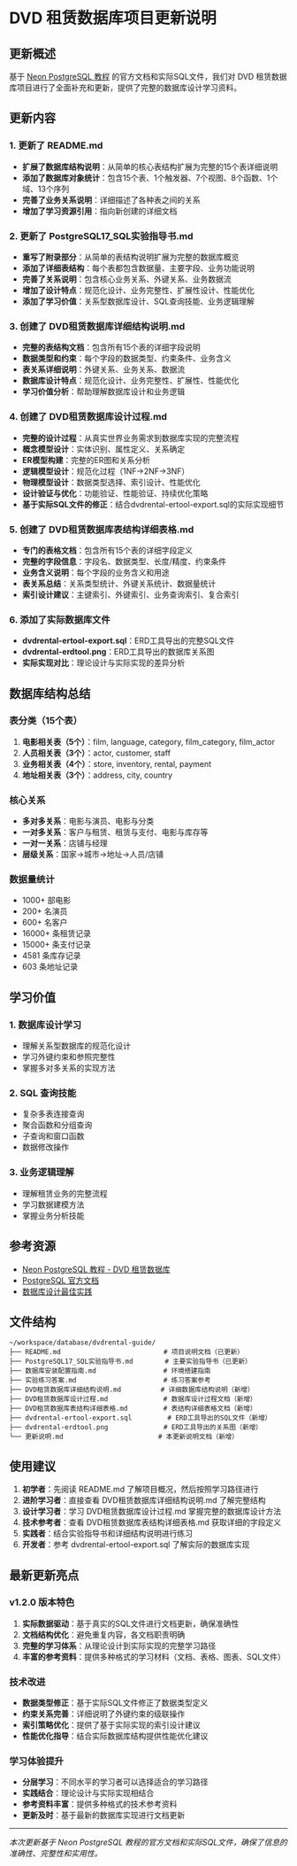 # DVD 租赁数据库项目更新说明

## 更新概述

基于 [Neon PostgreSQL 教程](https://neon.com/postgresql/postgresql-getting-started/postgresql-sample-database) 的官方文档和实际SQL文件，我们对 DVD 租赁数据库项目进行了全面补充和更新，提供了完整的数据库设计学习资料。

## 更新内容

### 1. 更新了 README.md
- **扩展了数据库结构说明**：从简单的核心表结构扩展为完整的15个表详细说明
- **添加了数据库对象统计**：包含15个表、1个触发器、7个视图、8个函数、1个域、13个序列
- **完善了业务关系说明**：详细描述了各种表之间的关系
- **增加了学习资源引用**：指向新创建的详细文档

### 2. 更新了 PostgreSQL17_SQL实验指导书.md
- **重写了附录部分**：从简单的表结构说明扩展为完整的数据库概览
- **添加了详细表结构**：每个表都包含数据量、主要字段、业务功能说明
- **完善了关系说明**：包含核心业务关系、外键关系、业务数据流
- **增加了设计特点**：规范化设计、业务完整性、扩展性设计、性能优化
- **添加了学习价值**：关系型数据库设计、SQL查询技能、业务逻辑理解

### 3. 创建了 DVD租赁数据库详细结构说明.md
- **完整的表结构文档**：包含所有15个表的详细字段说明
- **数据类型和约束**：每个字段的数据类型、约束条件、业务含义
- **表关系详细说明**：外键关系、业务关系、数据流
- **数据库设计特点**：规范化设计、业务完整性、扩展性、性能优化
- **学习价值分析**：帮助理解数据库设计和业务逻辑

### 4. 创建了 DVD租赁数据库设计过程.md
- **完整的设计过程**：从真实世界业务需求到数据库实现的完整流程
- **概念模型设计**：实体识别、属性定义、关系确定
- **ER模型构建**：完整的ER图和关系分析
- **逻辑模型设计**：规范化过程（1NF→2NF→3NF）
- **物理模型设计**：数据类型选择、索引设计、性能优化
- **设计验证与优化**：功能验证、性能验证、持续优化策略
- **基于实际SQL文件的修正**：结合dvdrental-ertool-export.sql的实际实现细节

### 5. 创建了 DVD租赁数据库表结构详细表格.md
- **专门的表格文档**：包含所有15个表的详细字段定义
- **完整的字段信息**：字段名、数据类型、长度/精度、约束条件
- **业务含义说明**：每个字段的业务含义和用途
- **表关系总结**：关系类型统计、外键关系统计、数据量统计
- **索引设计建议**：主键索引、外键索引、业务查询索引、复合索引

### 6. 添加了实际数据库文件
- **dvdrental-ertool-export.sql**：ERD工具导出的完整SQL文件
- **dvdrental-erdtool.png**：ERD工具导出的数据库关系图
- **实际实现对比**：理论设计与实际实现的差异分析

## 数据库结构总结

### 表分类（15个表）
1. **电影相关表（5个）**：film, language, category, film_category, film_actor
2. **人员相关表（3个）**：actor, customer, staff
3. **业务相关表（4个）**：store, inventory, rental, payment
4. **地址相关表（3个）**：address, city, country

### 核心关系
- **多对多关系**：电影与演员、电影与分类
- **一对多关系**：客户与租赁、租赁与支付、电影与库存等
- **一对一关系**：店铺与经理
- **层级关系**：国家→城市→地址→人员/店铺

### 数据量统计
- 1000+ 部电影
- 200+ 名演员
- 600+ 名客户
- 16000+ 条租赁记录
- 15000+ 条支付记录
- 4581 条库存记录
- 603 条地址记录

## 学习价值

### 1. 数据库设计学习
- 理解关系型数据库的规范化设计
- 学习外键约束和参照完整性
- 掌握多对多关系的实现方法

### 2. SQL 查询技能
- 复杂多表连接查询
- 聚合函数和分组查询
- 子查询和窗口函数
- 数据修改操作

### 3. 业务逻辑理解
- 理解租赁业务的完整流程
- 学习数据建模方法
- 掌握业务分析技能

## 参考资源

- [Neon PostgreSQL 教程 - DVD 租赁数据库](https://neon.com/postgresql/postgresql-getting-started/postgresql-sample-database)
- [PostgreSQL 官方文档](https://www.postgresql.org/docs/)
- [数据库设计最佳实践](https://www.postgresqltutorial.com/)

## 文件结构

```
~/workspace/database/dvdrental-guide/
├── README.md                          # 项目说明文档（已更新）
├── PostgreSQL17_SQL实验指导书.md        # 主要实验指导书（已更新）
├── 数据库安装配置指南.md                 # 环境搭建指南
├── 实验练习答案.md                      # 练习答案参考
├── DVD租赁数据库详细结构说明.md          # 详细数据库结构说明（新增）
├── DVD租赁数据库设计过程.md              # 数据库设计过程文档（新增）
├── DVD租赁数据库表结构详细表格.md         # 表结构详细表格文档（新增）
├── dvdrental-ertool-export.sql         # ERD工具导出的SQL文件（新增）
├── dvdrental-erdtool.png              # ERD工具导出的关系图（新增）
└── 更新说明.md                        # 本更新说明文档（新增）
```

## 使用建议

1. **初学者**：先阅读 README.md 了解项目概况，然后按照学习路径进行
2. **进阶学习者**：直接查看 DVD租赁数据库详细结构说明.md 了解完整结构
3. **设计学习者**：学习 DVD租赁数据库设计过程.md 掌握完整的数据库设计方法
4. **技术参考者**：查看 DVD租赁数据库表结构详细表格.md 获取详细的字段定义
5. **实践者**：结合实验指导书和详细结构说明进行练习
6. **开发者**：参考 dvdrental-ertool-export.sql 了解实际的数据库实现

## 最新更新亮点

### v1.2.0 版本特色

1. **实际数据驱动**：基于真实的SQL文件进行文档更新，确保准确性
2. **文档结构优化**：避免重复内容，各文档职责明确
3. **完整的学习体系**：从理论设计到实际实现的完整学习路径
4. **丰富的参考资料**：提供多种格式的学习材料（文档、表格、图表、SQL文件）

### 技术改进

- **数据类型修正**：基于实际SQL文件修正了数据类型定义
- **约束关系完善**：详细说明了外键约束的级联操作
- **索引策略优化**：提供了基于实际实现的索引设计建议
- **性能优化指导**：结合实际数据库结构提供性能优化建议

### 学习体验提升

- **分层学习**：不同水平的学习者可以选择适合的学习路径
- **实践结合**：理论设计与实际实现相结合
- **参考资料丰富**：提供多种格式的技术参考资料
- **更新及时**：基于最新的数据库实现进行文档更新

---

*本次更新基于 Neon PostgreSQL 教程的官方文档和实际SQL文件，确保了信息的准确性、完整性和实用性。*
